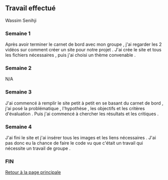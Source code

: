 ## Travail effectué 

Wassim Senihji 

### Semaine 1
Après avoir terminer le carnet de bord avec mon groupe , j'ai regarder les 2 vidéos sur comment créer un site pour notre projet .
J'ai crée le site et tous les fichiers nécessaires , puis j'ai choisi un thème convenable .
### Semaine 2
N/A
### Semaine 3
J'ai commencé à remplir le site petit à petit en se basant du carnet de bord , j'ai posé la problématique , l'hypothèse , les objectifs et les critères d'évaluation . Puis j'ai commencé à chercher les résultats et les critiques .  
### Semaine 4 
J'ai fini le site et j'ai insérer tous les images et les liens nécessaires . J'ai pas donc eu la chance de faire le code vu que c'était un travail qui nécessite un travail de groupe .
### FIN

<a href="index.html"> Retour à la page principale </a>
